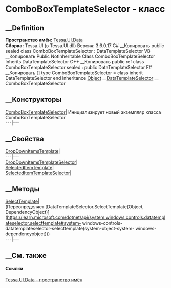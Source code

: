 # ComboBoxTemplateSelector - класс
##  __Definition
 **Пространство имён:** [Tessa.UI.Data](N_Tessa_UI_Data.htm)  
 **Сборка:** Tessa.UI (в Tessa.UI.dll) Версия: 3.6.0.17
C# __Копировать
     public sealed class ComboBoxTemplateSelector : DataTemplateSelector
VB __Копировать
     Public NotInheritable Class ComboBoxTemplateSelector
    	Inherits DataTemplateSelector
C++ __Копировать
     public ref class ComboBoxTemplateSelector sealed : public DataTemplateSelector
F# __Копировать
     [<SealedAttribute>]
    type ComboBoxTemplateSelector = 
        class
            inherit DataTemplateSelector
        end
Inheritance
    [Object](https://learn.microsoft.com/dotnet/api/system.object) __[DataTemplateSelector](https://learn.microsoft.com/dotnet/api/system.windows.controls.datatemplateselector) __ ComboBoxTemplateSelector
##  __Конструкторы
[ComboBoxTemplateSelector](M_Tessa_UI_Data_ComboBoxTemplateSelector__ctor.htm)|
Инициализирует новый экземпляр класса ComboBoxTemplateSelector  
---|---  
##  __Свойства
[DropDownItemsTemplate](P_Tessa_UI_Data_ComboBoxTemplateSelector_DropDownItemsTemplate.htm)|  
---|---  
[DropDownItemsTemplateSelector](P_Tessa_UI_Data_ComboBoxTemplateSelector_DropDownItemsTemplateSelector.htm)|  
[SelectedItemTemplate](P_Tessa_UI_Data_ComboBoxTemplateSelector_SelectedItemTemplate.htm)|  
[SelectedItemTemplateSelector](P_Tessa_UI_Data_ComboBoxTemplateSelector_SelectedItemTemplateSelector.htm)|  
## __Методы
[SelectTemplate](M_Tessa_UI_Data_ComboBoxTemplateSelector_SelectTemplate.htm)|  
(Переопределяет [DataTemplateSelector.SelectTemplate(Object,
DependencyObject)](https://learn.microsoft.com/dotnet/api/system.windows.controls.datatemplateselector.selecttemplate#system-
windows-controls-datatemplateselector-selecttemplate\(system-object-system-
windows-dependencyobject\)))  
---|---  
##  __См. также
#### Ссылки
[Tessa.UI.Data - пространство имён](N_Tessa_UI_Data.htm)

